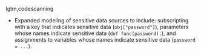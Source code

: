 lgtm,codescanning
* Expanded modeling of sensitive data sources to include: subscripting with a key that indicates sensitive data (`obj["password"]`), parameters whose names indicate sensitive data (`def func(password):`), and assignments to variables whose names indicate sensitive data (`password = ...`).
